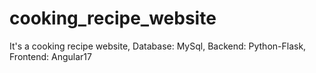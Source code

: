 # cooking_recipe_website
It's a cooking recipe website, Database: MySql, Backend: Python-Flask, Frontend: Angular17
